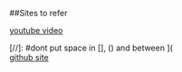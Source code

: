 ##Sites to refer

[youtube video](https://www.youtube.com/watch?v=9vEjumJNX6U)  

[//]: #dont put space in [], () and between ](  
[github site](https://docs.github.com/en/get-started/writing-on-github/getting-started-with-writing-and-formatting-on-github/basic-writing-and-formatting-syntax)
